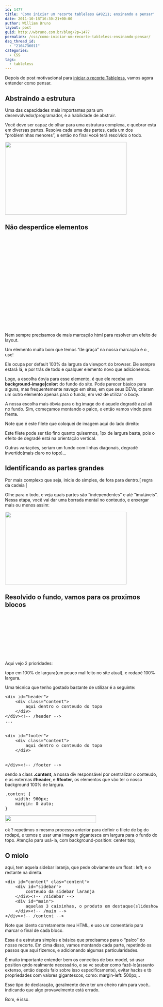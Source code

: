 ```yaml
---
id: 1477
title: 'Como iniciar um recorte tableless &#8211; ensinando a pensar'
date: 2011-10-18T16:30:21+00:00
author: William Bruno
layout: post
guid: http://wbruno.com.br/blog/?p=1477
permalink: /css/como-iniciar-um-recorte-tableless-ensinando-pensar/
dsq_thread_id:
  - "2104736011"
categories:
  - CSS
tags:
  - tableless
---
```

Depois do post motivacional para [iniciar o recorte Tableless](http://wbruno.com.br/2011/10/10/como-iniciar-um-recorte-tableless-comece/), vamos agora entender como pensar.

<!--more-->

## Abstraindo a estrutura

Uma das capacidades mais importantes para um desenvolvedor/programador, é a habilidade de abstrair.

Você deve ser capaz de olhar para uma estrutura complexa, e quebrar esta em diversas partes. Resolva cada uma das partes, cada um dos &#8220;probleminhas menores&#8221;, e então no final você terá resolvido o todo.

[<img src="/wp-content/uploads/2011/10/lay1.jpg" alt="" title="lay1" width="400" height="238" class="aligncenter size-full wp-image-1490" srcset="/wp-content/uploads/2011/10/lay1.jpg 400w, /wp-content/uploads/2011/10/lay1-300x178.jpg 300w" sizes="(max-width: 400px) 100vw, 400px" />](/wp-content/uploads/2011/10/lay1.jpg)

## Não desperdice elementos

[<img src="/wp-content/uploads/2011/10/filete1-12x300.jpg" alt="" title="filete" width="12" height="300" class="alignright size-medium wp-image-1496" srcset="/wp-content/uploads/2011/10/filete1-12x300.jpg 12w, /wp-content/uploads/2011/10/filete1.jpg 24w" sizes="(max-width: 12px) 100vw, 12px" />](/wp-content/uploads/2011/10/filete1.jpg)

Nem sempre precisamos de mais marcação html para resolver um efeito de layout.

Um elemento muito bom que temos &#8220;de graça&#8221; na nossa marcação é o <body>, use!

Ele ocupa por default 100% da largura da viewport do browser. Ele sempre estará lá, e por trás de todo e qualquer elemento novo que adicionemos.

Logo, a escolha óbvia para esse elemento, é que ele receba um **background-image|color:** do fundo do site. Pode parecer básico para alguns, mas frequentemente navego em sites, em que seus DEVs, criaram um outro elemento apenas para o fundo, em vez de utilizar o body.

A nossa escolha mais óbvia para o bg image do <body> é aquele degradê azul ali no fundo. Sim, começamos montando o palco, e então vamos vindo para frente.

Note que é este filete que coloquei de imagem aqui do lado direito:

Este filete pode ser tão fino quanto quisermos, 1px de largura basta, pois o efeito de degradê está na orientação vertical.

Outras variações, seriam um fundo com linhas diagonais, degradê invertido(mais claro no topo)&#8230;

## Identificando as partes grandes

Por mais complexo que seja, inicie do simples, de fora para dentro.[ regra da cadeia ]

Olhe para o todo, e veja quais partes são &#8220;independentes&#8221; e até &#8220;imutáveis&#8221;. Nessa etapa, você vai dar uma borrada mental no conteudo, e enxergar mais ou menos assim:

[<img src="/wp-content/uploads/2011/10/borrado1.jpg" alt="" title="borrado1" width="400" height="238" class="aligncenter size-full wp-image-1487" srcset="/wp-content/uploads/2011/10/borrado1.jpg 400w, /wp-content/uploads/2011/10/borrado1-300x178.jpg 300w" sizes="(max-width: 400px) 100vw, 400px" />](/wp-content/uploads/2011/10/borrado1.jpg)

## Resolvido o fundo, vamos para os proximos blocos

[<img src="/wp-content/uploads/2011/10/bgrodape2.jpg" alt="" title="bgrodape" width="5" height="140" class="alignleft size-full wp-image-1509" style="margin-right: 20px;" />](/wp-content/uploads/2011/10/bgrodape2.jpg)

Aqui vejo 2 prioridades:

topo em 100% de largura(um pouco mal feito no site atual), e rodapé 100% largura.

Uma técnica que tenho gostado bastante de utilizar é a seguinte:

<div style="clear: both;">
</div>

<pre class="html" name="code">&lt;div id="header">
    &lt;div class="content">
        aqui dentro o conteudo do topo
    &lt;/div><!-- /content -->
&lt;/div>&lt;!-- /header -->
...


&lt;div id="footer">
    &lt;div class="content">
        aqui dentro o conteudo do topo
    &lt;/div>

<!-- /content -->
&lt;/div>&lt;!-- /footer -->
</pre>

sendo a class **.content**, a nossa div responsável por centralizar o conteudo, e as externas **#header**, e **#footer**, os elementos que vão ter o nosso background 100% de largura.

<pre name="code" class="css">.content {
    width: 960px;
    margin: 0 auto;
}</pre>

[<img src="/wp-content/uploads/2011/10/bgtopo-300x25.jpg" alt="" title="bgtopo" width="300" height="25" class="aligncenter size-medium wp-image-1507" srcset="/wp-content/uploads/2011/10/bgtopo-300x25.jpg 300w, /wp-content/uploads/2011/10/bgtopo.jpg 400w" sizes="(max-width: 300px) 100vw, 300px" />](/wp-content/uploads/2011/10/bgtopo.jpg)

ok ? repetimos o mesmo processo anterior para definir o filete de bg do rodapé, e temos q usar uma imagem gigantesca em largura para o fundo do topo. Atenção para usá-la, com background-position: center top;

## O miolo

aqui, tem aquela sidebar laranja, que pede obviamente um float : left; e o restante na direita.

<pre class="html" name="code">&lt;div id="content" clas="content">
    &lt;div id="sidebar">
        conteudo da sidebar laranja
    &lt;/div>&lt;!-- /sidebar -->
    &lt;div id="main">
        aquelas 3 caixinhas, o produto em destaque(slideshow)..
    &lt;/div>&lt;!-- /main -->
&lt;/div>&lt;!-- /content -->
</pre>

Note que idento corretamente meu HTML, e uso um comentário para marcar o final de cada bloco.

Essa é a estrutura simples e básica que precisamos para o &#8220;palco&#8221; do nosso recorte. Em cima disso, vamos montando cada parte, repetindo os passos que aqui fizemos, e adicionando algumas particularidades.

É muito importante entender bem os conceitos de box model, só usar position qndo realmente necessário, e se vc souber como fazê-lo(assunto extenso, então depois falo sobre isso especificamente), evitar hacks e tb propriedades com valores gigantescos, como: margin-left: 500px;..

Esse tipo de declaração, geralmente deve ter um cheiro ruim para você.. indicando que algo provavelmente está errado.

Bom, é isso.
